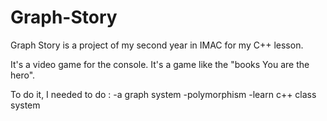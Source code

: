 # Graph-Story

Graph Story is a project of my second year in IMAC for my C++ lesson.

It's a video game for the console. It's a game like the "books You are the hero".

To do it, I needed to do :
    -a graph system
    -polymorphism
    -learn c++ class system